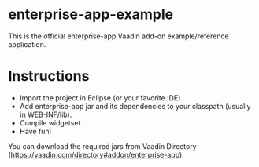 enterprise-app-example
======================

This is the official enterprise-app Vaadin add-on example/reference application.

Instructions
============

 - Import the project in Eclipse (or your favorite IDE).
 - Add enterprise-app jar and its dependencies to your classpath (usually in WEB-INF/lib).
 - Compile widgetset.
 - Have fun!

You can download the required jars from Vaadin Directory (https://vaadin.com/directory#addon/enterprise-app).
